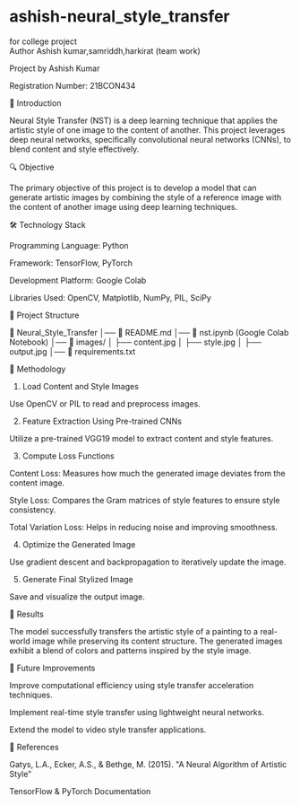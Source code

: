 # ashish-neural_style_transfer
for college project 
<br>
Author Ashish kumar,samriddh,harkirat (team work)
<br>

Project by Ashish Kumar

Registration Number: 21BCON434

📌 Introduction

Neural Style Transfer (NST) is a deep learning technique that applies the artistic style of one image to the content of another. This project leverages deep neural networks, specifically convolutional neural networks (CNNs), to blend content and style effectively.

🔍 Objective

The primary objective of this project is to develop a model that can generate artistic images by combining the style of a reference image with the content of another image using deep learning techniques.

🛠 Technology Stack

Programming Language: Python

Framework: TensorFlow, PyTorch

Development Platform: Google Colab

Libraries Used: OpenCV, Matplotlib, NumPy, PIL, SciPy


📂 Project Structure

📁 Neural_Style_Transfer
│── 📄 README.md
│── 📄 nst.ipynb (Google Colab Notebook)
│── 📂 images/
│   ├── content.jpg
│   ├── style.jpg
│   ├── output.jpg
│── 📄 requirements.txt

📜 Methodology

1. Load Content and Style Images

Use OpenCV or PIL to read and preprocess images.



2. Feature Extraction Using Pre-trained CNNs

Utilize a pre-trained VGG19 model to extract content and style features.



3. Compute Loss Functions

Content Loss: Measures how much the generated image deviates from the content image.

Style Loss: Compares the Gram matrices of style features to ensure style consistency.

Total Variation Loss: Helps in reducing noise and improving smoothness.



4. Optimize the Generated Image

Use gradient descent and backpropagation to iteratively update the image.



5. Generate Final Stylized Image

Save and visualize the output image.




📌 Results

The model successfully transfers the artistic style of a painting to a real-world image while preserving its content structure. The generated images exhibit a blend of colors and patterns inspired by the style image.

📑 Future Improvements

Improve computational efficiency using style transfer acceleration techniques.

Implement real-time style transfer using lightweight neural networks.

Extend the model to video style transfer applications.


📎 References

Gatys, L.A., Ecker, A.S., & Bethge, M. (2015). "A Neural Algorithm of Artistic Style"

TensorFlow & PyTorch Documentation
